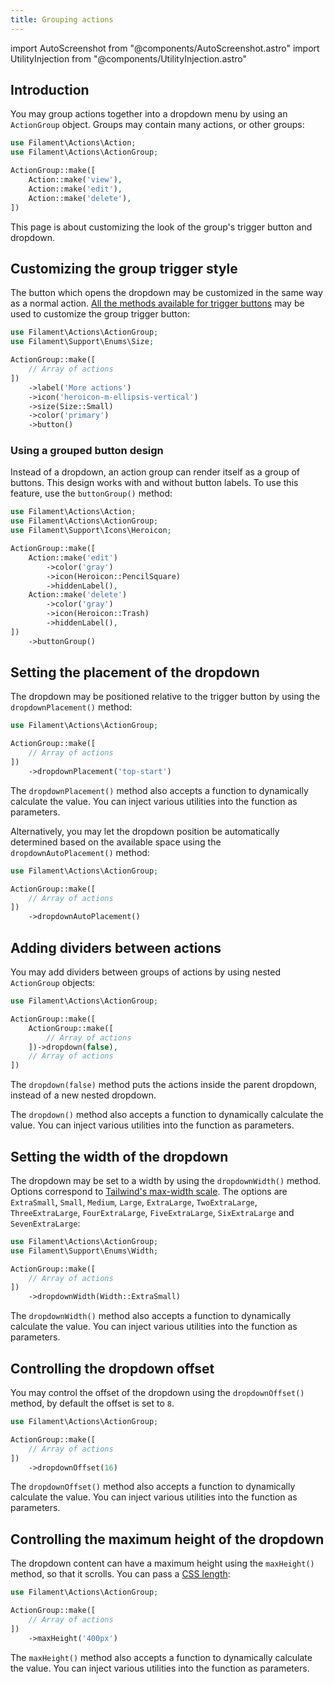 ```yaml
---
title: Grouping actions
---
```

import AutoScreenshot from "@components/AutoScreenshot.astro"
import UtilityInjection from "@components/UtilityInjection.astro"

## Introduction

You may group actions together into a dropdown menu by using an `ActionGroup` object. Groups may contain many actions, or other groups:

```php
use Filament\Actions\Action;
use Filament\Actions\ActionGroup;

ActionGroup::make([
    Action::make('view'),
    Action::make('edit'),
    Action::make('delete'),
])
```

<AutoScreenshot name="actions/group/simple" alt="Action group" version="4.x" />

This page is about customizing the look of the group's trigger button and dropdown.

## Customizing the group trigger style

The button which opens the dropdown may be customized in the same way as a normal action. [All the methods available for trigger buttons](overview) may be used to customize the group trigger button:

```php
use Filament\Actions\ActionGroup;
use Filament\Support\Enums\Size;

ActionGroup::make([
    // Array of actions
])
    ->label('More actions')
    ->icon('heroicon-m-ellipsis-vertical')
    ->size(Size::Small)
    ->color('primary')
    ->button()
```

<AutoScreenshot name="actions/group/customized" alt="Action group with custom trigger style" version="4.x" />

<AutoScreenshot name="tables/actions/group-button" alt="Table with button action group" version="4.x" />

### Using a grouped button design

Instead of a dropdown, an action group can render itself as a group of buttons. This design works with and without button labels. To use this feature, use the `buttonGroup()` method:

```php
use Filament\Actions\Action;
use Filament\Actions\ActionGroup;
use Filament\Support\Icons\Heroicon;

ActionGroup::make([
    Action::make('edit')
        ->color('gray')
        ->icon(Heroicon::PencilSquare)
        ->hiddenLabel(),
    Action::make('delete')
        ->color('gray')
        ->icon(Heroicon::Trash)
        ->hiddenLabel(),
])
    ->buttonGroup()
```

<AutoScreenshot name="actions/group/button-group" alt="Action group using the button group design" version="4.x" />

## Setting the placement of the dropdown

The dropdown may be positioned relative to the trigger button by using the `dropdownPlacement()` method:

```php
use Filament\Actions\ActionGroup;

ActionGroup::make([
    // Array of actions
])
    ->dropdownPlacement('top-start')
```

<UtilityInjection set="actionGroups" version="4.x">The `dropdownPlacement()` method also accepts a function to dynamically calculate the value. You can inject various utilities into the function as parameters.</UtilityInjection>

<AutoScreenshot name="actions/group/placement" alt="Action group with top placement style" version="4.x" />

Alternatively, you may let the dropdown position be automatically determined based on the available space using the `dropdownAutoPlacement()` method:

```php
use Filament\Actions\ActionGroup;

ActionGroup::make([
    // Array of actions
])
    ->dropdownAutoPlacement()
```

## Adding dividers between actions

You may add dividers between groups of actions by using nested `ActionGroup` objects:

```php
use Filament\Actions\ActionGroup;

ActionGroup::make([
    ActionGroup::make([
        // Array of actions
    ])->dropdown(false),
    // Array of actions
])
```

The `dropdown(false)` method puts the actions inside the parent dropdown, instead of a new nested dropdown.

<UtilityInjection set="actionGroups" version="4.x">The `dropdown()` method also accepts a function to dynamically calculate the value. You can inject various utilities into the function as parameters.</UtilityInjection>

<AutoScreenshot name="actions/group/nested" alt="Action groups nested with dividers" version="4.x" />

## Setting the width of the dropdown

The dropdown may be set to a width by using the `dropdownWidth()` method. Options correspond to [Tailwind's max-width scale](https://tailwindcss.com/docs/max-width). The options are `ExtraSmall`, `Small`, `Medium`, `Large`, `ExtraLarge`, `TwoExtraLarge`, `ThreeExtraLarge`, `FourExtraLarge`, `FiveExtraLarge`, `SixExtraLarge` and `SevenExtraLarge`:

```php
use Filament\Actions\ActionGroup;
use Filament\Support\Enums\Width;

ActionGroup::make([
    // Array of actions
])
    ->dropdownWidth(Width::ExtraSmall)
```

<UtilityInjection set="actionGroups" version="4.x">The `dropdownWidth()` method also accepts a function to dynamically calculate the value. You can inject various utilities into the function as parameters.</UtilityInjection>

## Controlling the dropdown offset

You may control the offset of the dropdown using the `dropdownOffset()` method, by default the offset is set to `8`.

```php
use Filament\Actions\ActionGroup;

ActionGroup::make([
    // Array of actions
])
    ->dropdownOffset(16)
```

<UtilityInjection set="actionGroups" version="4.x">The `dropdownOffset()` method also accepts a function to dynamically calculate the value. You can inject various utilities into the function as parameters.</UtilityInjection>

## Controlling the maximum height of the dropdown

The dropdown content can have a maximum height using the `maxHeight()` method, so that it scrolls. You can pass a [CSS length](https://developer.mozilla.org/en-US/docs/Web/CSS/length):

```php
use Filament\Actions\ActionGroup;

ActionGroup::make([
    // Array of actions
])
    ->maxHeight('400px')
```

<UtilityInjection set="actionGroups" version="4.x">The `maxHeight()` method also accepts a function to dynamically calculate the value. You can inject various utilities into the function as parameters.</UtilityInjection>
